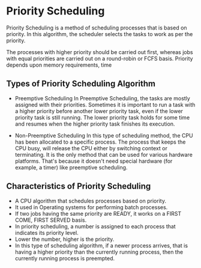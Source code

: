 
# Priority Scheduling
Priority Scheduling is a method of scheduling processes that is based on priority. In this algorithm, the scheduler selects the tasks to work as per the priority.

The processes with higher priority should be carried out first, whereas jobs with equal priorities are carried out on a round-robin or FCFS basis. Priority depends upon memory requirements, time

## Types of Priority Scheduling Algorithm
- Preemptive Scheduling
In Preemptive Scheduling, the tasks are mostly assigned with their priorities. Sometimes it is important to run a task with a higher priority before another lower priority task, even if the lower priority task is still running. The lower priority task holds for some time and resumes when the higher priority task finishes its execution.

- Non-Preemptive Scheduling
In this type of scheduling method, the CPU has been allocated to a specific process. The process that keeps the CPU busy, will release the CPU either by switching context or terminating. It is the only method that can be used for various hardware platforms. That's because it doesn't need special hardware (for example, a timer) like preemptive scheduling.

## Characteristics of Priority Scheduling
- A CPU algorithm that schedules processes based on priority.
- It used in Operating systems for performing batch processes.
- If two jobs having the same priority are READY, it works on a FIRST COME, FIRST SERVED basis.
- In priority scheduling, a number is assigned to each process that indicates its priority level.
- Lower the number, higher is the priority.
- In this type of scheduling algorithm, if a newer process arrives, that is having a higher priority than the currently running process, then the currently running process is preempted.